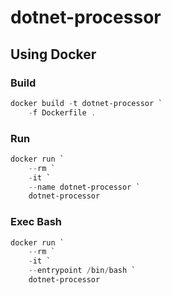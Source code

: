 # dotnet-processor

## Using Docker

### Build

```powershell
docker build -t dotnet-processor `
    -f Dockerfile .
```

### Run

```powershell
docker run `
    --rm `
    -it `
    --name dotnet-processor `
    dotnet-processor
```

### Exec Bash

```powershell
docker run `
    --rm `
    -it `
    --entrypoint /bin/bash `
    dotnet-processor
```
